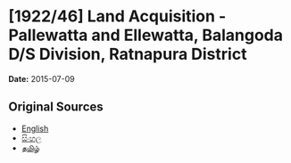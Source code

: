 # [1922/46] Land Acquisition - Pallewatta and Ellewatta, Balangoda D/S Division, Ratnapura District

**Date:** 2015-07-09

## Original Sources

- [English](https://documents.gov.lk/view/extra-gazettes/2015/7/1922-46_E.pdf)
- [සිංහල](https://documents.gov.lk/view/extra-gazettes/2015/7/1922-46_S.pdf)
- [தமிழ்](https://documents.gov.lk/view/extra-gazettes/2015/7/1922-46_T.pdf)
